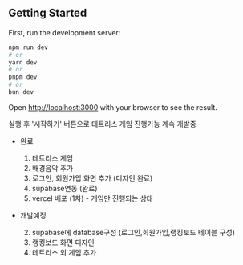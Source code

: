 ## Getting Started

First, run the development server:

```bash
npm run dev
# or
yarn dev
# or
pnpm dev
# or
bun dev
```

Open [http://localhost:3000](http://localhost:3000) with your browser to see the result.

실행 후 '시작하기' 버튼으로 테트리스 게임 진행가능
계속 개발중

- 완료

  1. 테트리스 게임
  2. 배경음악 추가
  3. 로그인, 회원가입 화면 추가 (디자인 완료)
  4. supabase연동 (완료)
  5. vercel 배포 (1차) - 게임만 진행되는 상태

- 개발예정

  2. supabase에 database구성 (로그인,회원가입,랭킹보드 테이블 구성)
  3. 랭킹보드 화면 디자인
  4. 테트리스 외 게임 추가
